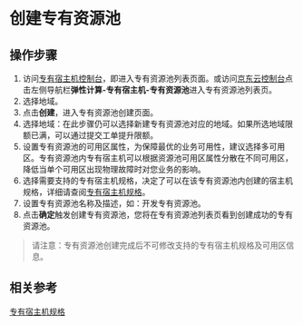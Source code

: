 # 创建专有资源池

## 操作步骤

1. 访问[专有宿主机控制台](https://cns-console.jdcloud.com/dedicatedpool/list)，即进入专有资源池列表页面。或访问[京东云控制台](https://console.jdcloud.com)点击左侧导航栏**弹性计算-专有宿主机-专有资源池**进入专有资源池列表页。
2. 选择地域。
3. 点击**创建**，进入专有资源池创建页面。
4. 选择地域：在此步骤仍可以选择新建专有资源池对应的地域。如果所选地域限额已满，可以通过提交工单提升限额。
5. 设置专有资源池的可用区属性，为保障最优的业务可用性，建议选择多可用区。专有资源池内专有宿主机可以根据资源池可用区属性分散在不同可用区，降低当单个可用区出现物理故障时对您业务的影响。
6. 选择需要支持的专有宿主机规格，决定了可以在该专有资源池内创建的宿主机规格，详细请查阅[专有宿主机规格](../Introduction/Dedicated-Host-Type.md)。
7. 设置专有资源池名称及描述，如：开发专有资源池。
8. 点击**确定**触发创建专有资源池，您将在专有资源池列表页看到创建成功的专有资源池。

		
> 请注意：专有资源池创建完成后不可修改支持的专有宿主机规格及可用区信息。


## 相关参考
[专有宿主机规格](../Introduction/Dedicated-Host-Type.md)
